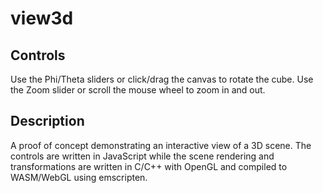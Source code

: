 # view3d
## Controls
Use the Phi/Theta sliders or click/drag the canvas to rotate the cube. Use the Zoom slider or scroll the mouse wheel to zoom in and out.

## Description
A proof of concept demonstrating an interactive view of a 3D scene. The controls are written in JavaScript while the scene rendering and transformations are written in C/C++ with OpenGL and compiled to WASM/WebGL using emscripten.
